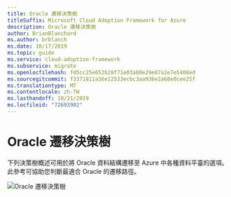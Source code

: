 ```yaml
---
title: Oracle 遷移決策樹
titleSuffix: Microsoft Cloud Adoption Framework for Azure
description: Oracle 遷移決策樹
author: BrianBlanchard
ms.author: brblanch
ms.date: 10/17/2019
ms.topic: guide
ms.service: cloud-adoption-framework
ms.subservice: migrate
ms.openlocfilehash: fd5cc25e652b28f71e03a80e29e87a2e7e5408ed
ms.sourcegitcommit: f3371811a36e12533ecbc3aa936e2a68e0cee25f
ms.translationtype: MT
ms.contentlocale: zh-TW
ms.lasthandoff: 10/21/2019
ms.locfileid: "72693902"
---
```

# <a name="oracle-migration-decision-tree"></a>Oracle 遷移決策樹

下列決策樹概述可用於將 Oracle 資料結構遷移至 Azure 中各種資料平臺的選項。
此參考可協助您判斷最適合 Oracle 的遷移路徑。

![Oracle 遷移決策樹](../../_images/innovate/considerations/oracle-migration-decision-tree.png)
